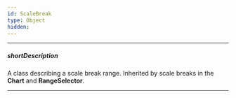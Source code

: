 ```yaml
---
id: ScaleBreak
type: Object
hidden: 
---
```

---
##### shortDescription
A class describing a scale break range. Inherited by scale breaks in the **Chart** and **RangeSelector**.

---
